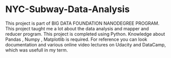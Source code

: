 # NYC-Subway-Data-Analysis
This project is part of BIG DATA FOUNDATION NANODEGREE PROGRAM. This project taught me a lot about the data analysis and mapper and reducer program. This project is completed using Python. Knowledge about Pandas , Numpy , Matplotlib is required. For reference you can look documentation and various online video lectures on Udacity and DataCamp, which was usefull in my term.

